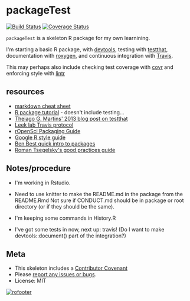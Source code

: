 
<!-- README.md is generated from README.Rmd. Please edit that file -->
packageTest
===========

[![Build Status](https://travis-ci.org/bheavner/packageTest.svg?branch=master)](https://travis-ci.org/bheavner/packageTest) [![Coverage Status](https://img.shields.io/coveralls/bheavner/packageTest.svg)](https://coveralls.io/r/bheavner/packageTest?branch=master)

`packageTest` is a skeleton R package for my own learnining.

I'm starting a basic R package, with [devtools](https://cran.r-project.org/web/packages/devtools/index.html), testing with [testthat](https://cran.r-project.org/web/packages/testthat/index.html), documentation with [roxygen](https://cran.r-project.org/web/packages/roxygen2/index.html), and continuous integration with [Travis](https://travis-ci.org/).

This may perhaps also include checking test coverage with [covr](https://github.com/jimhester/covr/) and enforcing style with [lintr](https://github.com/jimhester/lintr)

resources
---------

-   [markdown cheat sheet](https://guides.github.com/pdfs/markdown-cheatsheet-online.pdf)
-   [R package tutorial](http://tinyheero.github.io/jekyll/update/2015/07/26/making-your-first-R-package.html) - doesn't include testing...
-   [Theiago G. Martins' 2013 blog post on testthat](https://tgmstat.wordpress.com/2013/06/26/devtools-and-testthat-r-packages/)
-   [Leek lab Travis protocol](http://jtleek.com/protocols/travis_bioc_devel/#)
-   [rOpenSci Packaging Guide](https://github.com/ropensci/packaging_guide)
-   [Google R style guide](https://google.github.io/styleguide/Rguide.xml)
-   [Ben Best quick intro to packages](https://ucsb-bren.github.io/env-info/wk07_package.html)
-   [Roman Tsegelsky's good practices guide](https://romantsegelskyi.github.io/blog/2015/11/16/good-practices-r-package/)

Notes/procedure
---------------

-   I'm working in Rstudio.
-   Need to use knitter to make the README.md in the package from the README.Rmd Not sure if CONDUCT.md should be in package or root directory (or if they should be the same).
-   I'm keeping some commands in History.R

-   I've got some tests in now, next up: travis! (Do I want to make devtools::document() part of the integration?)

Meta
----

-   This skeleton includes a [Contributor Covenant](https://github.com/bheavner/packageTest/blob/master/CONDUCT.md)
-   Please [report any issues or bugs](https://github.com/bheavner/packageTest/issues).
-   License: MIT

[![rofooter](http://ropensci.org/public_images/github_footer.png)](http://ropensci.org)
